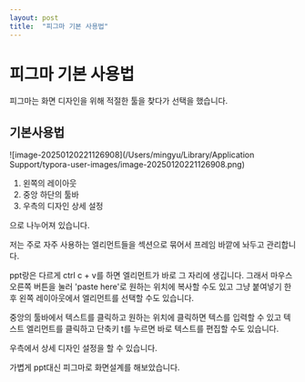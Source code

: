 ```yaml
---
layout: post
title:  "피그마 기본 사용법"
---
```




# 피그마 기본 사용법

피그마는 화면 디자인을 위해 적절한 툴을 찾다가 선택을 했습니다.



## 기본사용법

![image-20250120221126908](/Users/mingyu/Library/Application Support/typora-user-images/image-20250120221126908.png)



1. 왼쪽의 레이아웃
2. 중앙 하단의 툴바
3. 우측의 디자인 상세 설정

으로 나누어져 있습니다. 



저는 주로 자주 사용하는 엘리먼트들을 섹션으로 묶어서 프레임 바깥에 놔두고 관리합니다.

ppt랑은 다르게 ctrl c + v를 하면 엘리먼트가 바로 그 자리에 생깁니다. 그래서 마우스 오른쪽 버튼을 눌러 'paste here'로 원하는 위치에 복사할 수도 있고 그냥 붙여넣기 한 후 왼쪽 레이아웃에서 엘리먼트를 선택할 수도 있습니다. 



 중앙의 툴바에서 텍스트를 클릭하고 원하는 위치에 클릭하면 텍스를 입력할 수 있고 텍스트 엘리먼트를 클릭하고 단축키 t를 누르면 바로 텍스트를 편집할 수도 있습니다.



우측에서 상세 디자인 설정을 할 수 있습니다.



가볍게 ppt대신 피그마로 화면설계를 해보았습니다.

